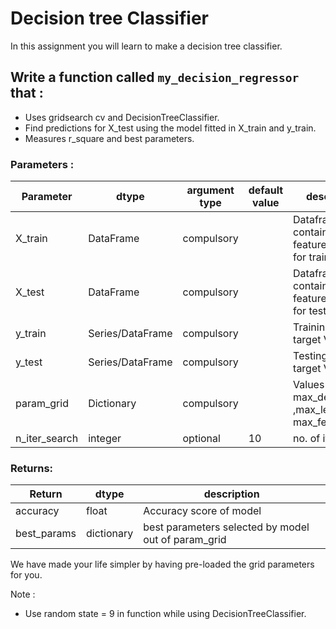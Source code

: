 # Decision tree Classifier

In this assignment you will learn to make a decision tree classifier.

## Write a function called `my_decision_regressor` that :
- Uses gridsearch cv and DecisionTreeClassifier.  
- Find predictions for X_test using the model fitted in X_train and y_train.
- Measures r_square and best parameters.

### Parameters :

| Parameter | dtype | argument type | default value | description |
| --- | --- | --- | --- | --- |
| X_train | DataFrame | compulsory | | Dataframe containing feature variables for training|
| X_test | DataFrame | compulsory | | Dataframe containing feature variables for testing|
| y_train | Series/DataFrame | compulsory | | Training dataset target Variable |
| y_test | Series/DataFrame | compulsory | | Testing dataset target Variable |
| param_grid | Dictionary | compulsory | | Values regarding max_depth ,max_leaf_nodes, max_features |
| n_iter_search | integer | optional | 10 | no. of iterations |


### Returns:

| Return | dtype | description |
| --- | --- | --- |
| accuracy | float |Accuracy score of model |
| best_params| dictionary | best parameters selected by model out of param_grid |


We have made your life simpler by having pre-loaded the grid parameters for you.

Note :
- Use random state = 9 in function while using DecisionTreeClassifier.
